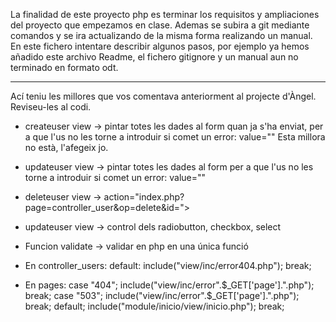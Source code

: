 La finalidad de este proyecto php es terminar los requisitos y ampliaciones del proyecto que empezamos en clase.
Ademas se subira a git mediante comandos y se ira actualizando de la misma forma realizando un manual.
En este fichero intentare describir algunos pasos, por ejemplo ya hemos añadido este archivo Readme, 
el fichero gitignore y un manual aun no terminado en formato odt.
********************
Ací teniu les millores que vos comentava anteriorment al projecte d'Àngel. Reviseu-les al codi.

- createuser view -> pintar totes les dades al form quan ja s'ha enviat, per a que l'us no les torne a introduir si comet un error: 
value="<?php echo !empty($_POST['dni'])?$_POST['dni']:'';?>"
Esta millora no està, l'afegeix jo.

- updateuser view -> pintar totes les dades al form per a que l'us no les torne a introduir si comet un error: 
value="<?php echo !empty($user['dni'])?$user['dni']:'';?>"

- deleteuser view -> action="index.php?page=controller_user&op=delete&id=<?php echo $_GET['id']; ?>">

- updateuser view -> control dels radiobutton, checkbox, select
- Funcion validate -> validar en php en una única funció

- En controller_users:
	default:
            include("view/inc/error404.php");
            break;

- En pages:
	case "404";
			include("view/inc/error".$_GET['page'].".php");
			break;
		case "503";
			include("view/inc/error".$_GET['page'].".php");
			break;
		default;
			include("module/inicio/view/inicio.php");
			break;
